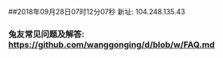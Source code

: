 ##2018年09月28日07时12分07秒 新址: 104.248.135.43
### 兔友常见问题及解答: https://github.com/wanggonging/d/blob/w/FAQ.md
